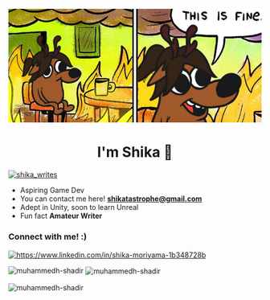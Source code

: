 ![Yo, literalmente yo](img/sndglkjlsskjsdfbbjsdkf.png)


<h1 align="center">I'm Shika 🦌</h1>
<p align="left"> <a href="https://twitter.com/shika_writes" target="blank"><img src="https://img.shields.io/twitter/follow/shika_writes?logo=twitter&style=for-the-badge" alt="shika_writes" /></a> </p>

- Aspiring Game Dev
- You can contact me here! **shikatastrophe@gmail.com**
- Adept in Unity, soon to learn Unreal
- Fun fact **Amateur Writer**

<h3 align="left">Connect with me! :)</h3>
<p align="left">
<a href="https://www.linkedin.com/in/shika-moriyama-1b348728b" target="blank"><img align="center" src="https://raw.githubusercontent.com/rahuldkjain/github-profile-readme-generator/master/src/images/icons/Social/linked-in-alt.svg" alt="https://www.linkedin.com/in/shika-moriyama-1b348728b" height="30" width="40" /></a>

<p><img align="left" src="https://github-readme-stats.vercel.app/api/top-langs?username=shikatastrophe&show_icons=true&locale=en&layout=compact&theme=tokyonight" alt="muhammedh-shadir" /></p>

<p>&nbsp;<img align="center" src="https://github-readme-stats.vercel.app/api?username=shikatastrophe&show_icons=true&locale=en&theme=tokyonight" alt="muhammedh-shadir" /></p>

<p><img align="center" src="https://github-readme-streak-stats.herokuapp.com/?user=shikatastrophe&theme=tokyonight" alt="muhammedh-shadir" /></p>

<!--
**Shikatastrophe/Shikatastrophe** is a ✨ _special_ ✨ repository because its `README.md` (this file) appears on your GitHub profile.

Here are some ideas to get you started:

- 🔭 I’m currently working on ...
- 🌱 I’m currently learning ...
- 👯 I’m looking to collaborate on ...
- 🤔 I’m looking for help with ...
- 💬 Ask me about ...
- 📫 How to reach me: ...
- 😄 Pronouns: ...
- ⚡ Fun fact: ...
-->
